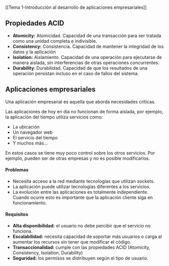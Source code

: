 [[Tema 1-Introducción al desarrollo de aplicaciones empresariales]]

## Propiedades ACID
+ **Atomicity:** Atomicidad. Capacidad de una transacción para ser tratada como una unidad completa e indivisible.
+ **Consistency:** Consistencia. Capacidad de mantener la integridad de los datos y la aplicación
+ **Isolation:** Aislamiento. Capacidad de una operación para ejecutarse de manera aislada, sin interferencias de otras operaciones concurrentes.
+ **Durability**: Durabilidad. Capacidad de que los resultados de una operación persistan incluso en el caso de fallos del sistema.

## Aplicaciones empresariales

Una aplicación empresarial es aquella que aborda necesidades críticas.

Las aplicaciones de hoy en día no funcionan de forma aislada, por ejemplo, la aplicación del tiempo utiliza servicios como:
+ La ubicación
+ Un navegador web
+ El servicio del tiempo
+ Y muchos más...

En estos casos se tiene muy poco control sobre los otros servicios. Por ejemplo, pueden ser de otras empresas y no es posible modificarlos.

#### Problemas
+ Necesita acceso a la red mediante tecnologías que utilizan sockets.
+ La aplicación puede utilizar tecnologías diferentes a los servicios.
+ La evolución entre las aplicaciones es totalmente independiente. Cuando ocurre esto es importante que la aplicación cliente siga en funcionamiento.
  
#### Requisitos
+ **Alta disponibilidad:** el usuario no debe percibir que el servicio no funciona.
+ **Escalabilidad:** necesita capacidad de soportar más usuarios o carga al aumentar los recursos sin tener que modificar el código.
+ **Transaccionalidad:** cumple con las propiedades ACID (Atomicity, Consistency, Isolation, Durability)
+ **Seguridad:** los permisos se distribuyen según el tipo de usuario.

